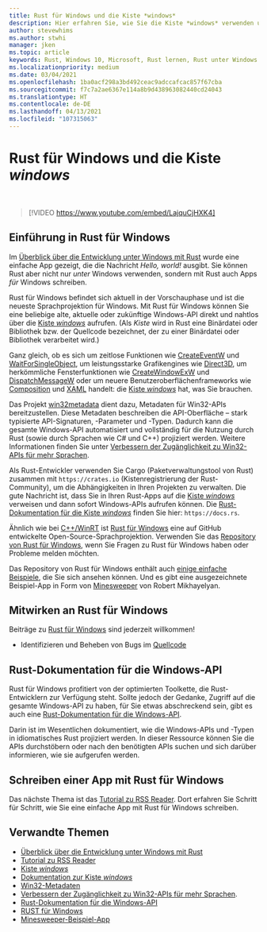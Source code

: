 ```yaml
---
title: Rust für Windows und die Kiste *windows*
description: Hier erfahren Sie, wie Sie die Kiste *windows* verwenden und Windows-APIs aufrufen.
author: stevewhims
ms.author: stwhi
manager: jken
ms.topic: article
keywords: Rust, Windows 10, Microsoft, Rust lernen, Rust unter Windows für Anfänger, Rust mit VS Code, Rust für Windows
ms.localizationpriority: medium
ms.date: 03/04/2021
ms.openlocfilehash: 1ba0acf298a3bd492ceac9adccafcac857f67cba
ms.sourcegitcommit: f7c7a2ae6367e114a8b9d438963082440cd24043
ms.translationtype: HT
ms.contentlocale: de-DE
ms.lasthandoff: 04/13/2021
ms.locfileid: "107315063"
---
```

# <a name="rust-for-windows-and-the-windows-crate"></a>Rust für Windows und die Kiste *windows*

&nbsp;
> [!VIDEO https://www.youtube.com/embed/LajquCjHXK4]

## <a name="introducing-rust-for-windows"></a>Einführung in Rust für Windows

Im [Überblick über die Entwicklung unter Windows mit Rust](overview.md) wurde eine einfache App gezeigt, die die Nachricht *Hello, world!* ausgibt. Sie können Rust aber nicht nur *unter* Windows verwenden, sondern mit Rust auch Apps *für* Windows schreiben.

Rust für Windows befindet sich aktuell in der Vorschauphase und ist die neueste Sprachprojektion für Windows. Mit Rust für Windows können Sie eine beliebige alte, aktuelle oder zukünftige Windows-API direkt und nahtlos über die [Kiste *windows*](https://crates.io/crates/windows) aufrufen. (Als *Kiste* wird in Rust eine Binärdatei oder Bibliothek bzw. der Quellcode bezeichnet, der zu einer Binärdatei oder Bibliothek verarbeitet wird.)

Ganz gleich, ob es sich um zeitlose Funktionen wie [CreateEventW](/windows/win32/api/synchapi/nf-synchapi-createeventw) und [WaitForSingleObject](/windows/win32/api/synchapi/nf-synchapi-waitforsingleobject), um leistungsstarke Grafikengines wie [Direct3D](/windows/win32/direct3d12/directx-12-programming-guide), um herkömmliche Fensterfunktionen wie [CreateWindowExW](/windows/win32/api/winuser/nf-winuser-createwindowexw) und [DispatchMessageW](/windows/win32/api/winuser/nf-winuser-dispatchmessagew) oder um neuere Benutzeroberflächenframeworks wie [Composition](/uwp/api/windows.ui.composition) und [XAML](/uwp/api/windows.ui.xaml) handelt: die [Kiste *windows*](https://crates.io/crates/windows) hat, was Sie brauchen.

Das Projekt [win32metadata](https://github.com/microsoft/win32metadata) dient dazu, Metadaten für Win32-APIs bereitzustellen. Diese Metadaten beschreiben die API-Oberfläche – stark typisierte API-Signaturen, -Parameter und -Typen. Dadurch kann die gesamte Windows-API automatisiert und vollständig für die Nutzung durch Rust (sowie durch Sprachen wie C# und C++) projiziert werden. Weitere Informationen finden Sie unter [Verbessern der Zugänglichkeit zu Win32-APIs für mehr Sprachen](https://blogs.windows.com/windowsdeveloper/2021/01/21/making-win32-apis-more-accessible-to-more-languages/).

Als Rust-Entwickler verwenden Sie Cargo (Paketverwaltungstool von Rust) zusammen mit `https://crates.io` (Kistenregistrierung der Rust-Community), um die Abhängigkeiten in Ihren Projekten zu verwalten. Die gute Nachricht ist, dass Sie in Ihren Rust-Apps auf die [Kiste *windows*](https://crates.io/crates/windows) verweisen und dann sofort Windows-APIs aufrufen können. Die [Rust-Dokumentation für die Kiste *windows*](https://docs.rs/windows/0.3.1/windows/) finden Sie hier: `https://docs.rs`.

Ähnlich wie bei [C++/WinRT](/windows/uwp/cpp-and-winrt-apis/) ist [Rust für Windows](https://github.com/microsoft/windows-rs) eine auf GitHub entwickelte Open-Source-Sprachprojektion. Verwenden Sie das [Repository von Rust für Windows](https://github.com/microsoft/windows-rs), wenn Sie Fragen zu Rust für Windows haben oder Probleme melden möchten.

Das Repository von Rust für Windows enthält auch [einige einfache Beispiele](https://github.com/microsoft/windows-rs/tree/master/examples), die Sie sich ansehen können. Und es gibt eine ausgezeichnete Beispiel-App in Form von [Minesweeper](https://github.com/robmikh/minesweeper-rs) von Robert Mikhayelyan.

## <a name="contribute-to-rust-for-windows"></a>Mitwirken an Rust für Windows

Beiträge zu [Rust für Windows](https://github.com/microsoft/windows-rs) sind jederzeit willkommen!

* Identifizieren und Beheben von Bugs im [Quellcode](https://github.com/microsoft/windows-rs/tree/master/src)

## <a name="rust-documentation-for-the-windows-api"></a>Rust-Dokumentation für die Windows-API

Rust für Windows profitiert von der optimierten Toolkette, die Rust-Entwicklern zur Verfügung steht. Sollte jedoch der Gedanke, Zugriff auf die gesamte Windows-API zu haben, für Sie etwas abschreckend sein, gibt es auch eine [Rust-Dokumentation für die Windows-API](https://microsoft.github.io/windows-docs-rs/doc/bindings/Windows/).

Darin ist im Wesentlichen dokumentiert, wie die Windows-APIs und -Typen in idiomatisches Rust projiziert werden. In dieser Ressource können Sie die APIs durchstöbern oder nach den benötigten APIs suchen und sich darüber informieren, wie sie aufgerufen werden.

## <a name="writing-an-app-with-rust-for-windows"></a>Schreiben einer App mit Rust für Windows

Das nächste Thema ist das [Tutorial zu RSS Reader](rss-reader-rust-for-windows.md). Dort erfahren Sie Schritt für Schritt, wie Sie eine einfache App mit Rust für Windows schreiben.

## <a name="related"></a>Verwandte Themen

* [Überblick über die Entwicklung unter Windows mit Rust](overview.md)
* [Tutorial zu RSS Reader](rss-reader-rust-for-windows.md)
* [Kiste *windows*](https://crates.io/crates/windows)
* [Dokumentation zur Kiste *windows*](https://docs.rs/windows/0.3.1/windows/)
* [Win32-Metadaten](https://github.com/microsoft/win32metadata)
* [Verbessern der Zugänglichkeit zu Win32-APIs für mehr Sprachen](https://blogs.windows.com/windowsdeveloper/2021/01/21/making-win32-apis-more-accessible-to-more-languages/).
* [Rust-Dokumentation für die Windows-API](https://microsoft.github.io/windows-docs-rs/doc/bindings/windows/)
* [RUST für Windows](https://github.com/microsoft/windows-rs)
* [Minesweeper-Beispiel-App](https://github.com/robmikh/minesweeper-rs)
